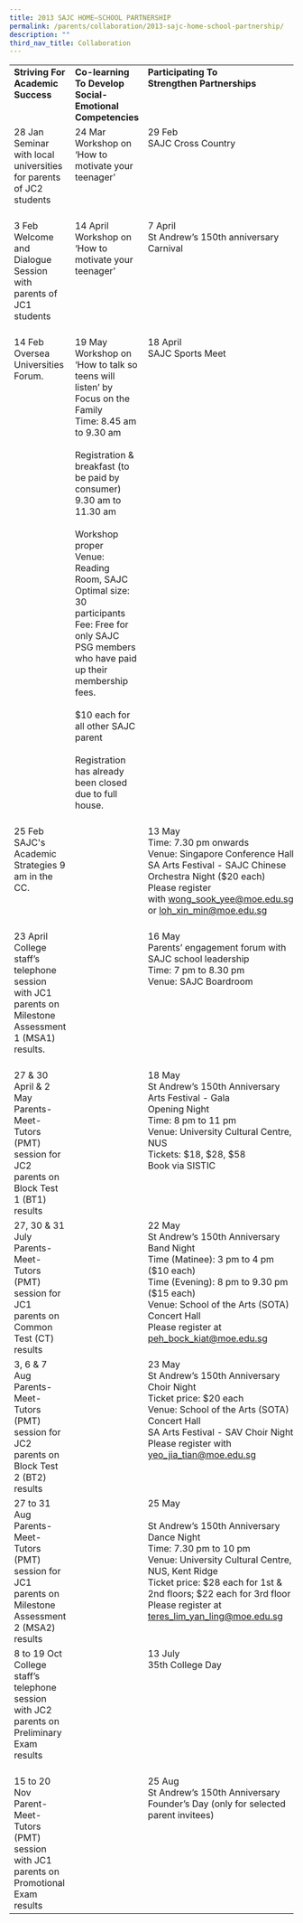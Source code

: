 ```yaml
---
title: 2013 SAJC HOME–SCHOOL PARTNERSHIP
permalink: /parents/collaboration/2013-sajc-home-school-partnership/
description: ""
third_nav_title: Collaboration
---
```

<table class="iveo_table ives_tab_simple3 ive_eobj_center">
<tbody>
<tr>
<td valign="top" width="243"><strong>Striving For Academic Success</strong></td>
<td valign="top" width="246"><strong>Co-learning To Develop Social-Emotional Competencies</strong></td>
<td valign="top" width="236">
<div><strong>Participating To</strong></div>
<div><strong>Strengthen Partnerships</strong></div>
</td>
<td valign="top" width="220"><strong>Contributing To Broaden Opportunities</strong></td>
</tr>
<tr>
<td valign="top" width="243">
<div>28 Jan</div>
<div>Seminar with local universities for parents of JC2 students</div>
<div>&nbsp;</div>
</td>
<td valign="top" width="246">
<div>24 Mar</div>
<div>Workshop on &lsquo;How to motivate your teenager&rsquo;</div>
</td>
<td valign="top" width="236">
<div>29 Feb</div>
<div>SAJC Cross Country</div>
</td>
<td valign="top" width="220">
<div>7 April</div>
<div>St Andrew&rsquo;s 150thanniversary Carnival</div>
</td>
</tr>
<tr>
<td valign="top" width="243">
<div>3 Feb</div>
<div>Welcome and Dialogue Session with parents of JC1 students</div>
<div>&nbsp;</div>
</td>
<td valign="top" width="246">
<div>14 April</div>
<div>Workshop on &lsquo;How to motivate your teenager&rsquo;</div>
</td>
<td valign="top" width="236">
<div>7 April</div>
<div>St Andrew&rsquo;s 150th anniversary Carnival</div>
</td>
<td valign="top" width="220">
<div>July - Sep</div>
<div>Parent&rsquo;s contribution to the SAJC Night Study Programme</div>
</td>
</tr>
<tr>
<td valign="top" width="243">
<div>14 Feb</div>
<div>Oversea Universities Forum.</div>
</td>
<td valign="top" width="246">
<div>19 May</div>
<div>Workshop on &lsquo;How to talk so teens will listen&rsquo; by Focus on the Family</div>
<div>Time: 8.45 am to 9.30 am</div>
<div>&nbsp;</div>
<div>Registration &amp; breakfast (to be paid by consumer)</div>
<div>9.30 am to 11.30 am</div>
<div>&nbsp;</div>
<div>Workshop proper</div>
<div>Venue: Reading Room, SAJC</div>
<div>Optimal size: 30 participants</div>
<div>Fee: Free for only SAJC PSG members who have paid up their membership fees.</div>
<div>&nbsp;</div>
<div>$10 each for all other SAJC parent</div>
<div>&nbsp;</div>
<div>Registration has already been closed due to full house.</div>
<div>&nbsp;</div>
</td>
<td valign="top" width="236">
<div>18 April</div>
<div>SAJC Sports Meet</div>
</td>
<td valign="top" width="220">
<div>26 Nov - 6 Dec</div>
<div>Parents&rsquo; hosting work shadowing opportunities for students.</div>
</td>
</tr>
<tr>
<td valign="top" width="243">
<div>25 Feb</div>
<div>SAJC's Academic Strategies 9 am in the CC.</div>
</td>
<td valign="top" width="246">&nbsp;</td>
<td valign="top" width="236">
<div>13 May</div>
<div>Time: 7.30 pm onwards</div>
<div>Venue: Singapore Conference Hall</div>
<div>SA Arts Festival - SAJC Chinese Orchestra Night ($20 each)</div>
<div>Please register with&nbsp;<a href="mailto:wong_sook_yee@moe.edu.sg" target="">wong_sook_yee@moe.edu.sg</a>&nbsp;</div>
<div>or&nbsp;<a href="mailto:loh_xin_min@moe.edu.sg" target="">loh_xin_min@moe.edu.sg</a></div>
<div>&nbsp;</div>
</td>
<td valign="top" width="220">&nbsp;</td>
</tr>
<tr>
<td valign="top" width="243">
<div>23 April</div>
<div>College staff&rsquo;s telephone session with JC1 parents on Milestone Assessment 1 (MSA1) results.</div>
<div>&nbsp;</div>
</td>
<td valign="top" width="246">&nbsp;</td>
<td valign="top" width="236">
<div>16 May</div>
<div>Parents&rsquo; engagement forum with SAJC school leadership</div>
<div>Time: 7 pm to 8.30 pm</div>
<div>Venue: SAJC Boardroom</div>
</td>
<td valign="top" width="220">&nbsp;</td>
</tr>
<tr>
<td valign="top" width="243">
<div>27 &amp; 30 April &amp; 2 May</div>
<div>Parents-Meet-Tutors (PMT) session for JC2 parents on Block Test 1 (BT1) results</div>
</td>
<td valign="top" width="246">&nbsp;</td>
<td valign="top" width="236">
<div>18 May</div>
<div>St Andrew&rsquo;s 150th Anniversary Arts Festival - Gala</div>
<div>Opening Night</div>
<div>Time: 8 pm to 11 pm</div>
<div>Venue: University Cultural Centre, NUS</div>
<div>Tickets: $18, $28, $58</div>
<div>Book via SISTIC</div>
<div>&nbsp;</div>
</td>
<td valign="top" width="220">&nbsp;</td>
</tr>
<tr>
<td valign="top" width="243">
<div>27, 30 &amp; 31 July</div>
<div>Parents-Meet-Tutors (PMT) session for JC1 parents on Common Test (CT) results</div>
</td>
<td valign="top" width="246">&nbsp;</td>
<td valign="top" width="236">
<div>22 May</div>
<div>St Andrew&rsquo;s 150th Anniversary Band Night</div>
<div>Time (Matinee): 3 pm to 4 pm ($10 each)</div>
<div>Time (Evening): 8 pm to 9.30 pm ($15 each)</div>
<div>Venue: School of the Arts (SOTA) Concert Hall</div>
<div>Please register at</div>
<div><a href="mailto:peh_bock_kiat@moe.edu.sg">peh_bock_kiat@moe.edu.sg</a></div>
<div>&nbsp;</div>
</td>
<td valign="top" width="220">&nbsp;</td>
</tr>
<tr>
<td valign="top" width="243">
<div>3, 6 &amp; 7 Aug</div>
<div>Parents-Meet-Tutors (PMT) session for JC2 parents on Block Test 2 (BT2) results</div>
</td>
<td valign="top" width="246">&nbsp;</td>
<td valign="top" width="236">
<div>23 May</div>
<div>St Andrew&rsquo;s 150th Anniversary Choir Night</div>
<div>Ticket price: $20 each</div>
<div>Venue: School of the Arts (SOTA) Concert Hall</div>
<div>SA Arts Festival - SAV Choir Night</div>
<div>Please register with</div>
<div><a href="mailto:yeo_jia_tian@moe.edu.sg" target="">yeo_jia_tian@moe.edu.sg</a></div>
<div>&nbsp;</div>
</td>
<td valign="top" width="220">&nbsp;</td>
</tr>
<tr>
<td valign="top" width="243">
<div>27 to 31 Aug</div>
<div>Parents-Meet-Tutors (PMT) session for JC1 parents on Milestone Assessment 2 (MSA2) results</div>
</td>
<td valign="top" width="246">&nbsp;</td>
<td valign="top" width="236">
<div>25 May</div>
<div>&nbsp;</div>
<div>St Andrew&rsquo;s 150th Anniversary Dance Night</div>
<div>Time: 7.30 pm to 10 pm</div>
<div>Venue: University Cultural Centre, NUS, Kent Ridge</div>
<div>Ticket price: $28 each for 1st &amp; 2nd floors; $22 each for 3rd floor</div>
<div>Please register at</div>
<div><a href="mailto:teres_lim_yan_ling@moe.edu.sg" target="">teres_lim_yan_ling@moe.edu.sg</a></div>
<div>&nbsp;</div>
</td>
<td valign="top" width="220">&nbsp;</td>
</tr>
<tr>
<td valign="top" width="243">
<div>8 to 19 Oct</div>
<div>College staff&rsquo;s telephone session with JC2 parents on Preliminary Exam results</div>
<div>&nbsp;</div>
</td>
<td valign="top" width="246">&nbsp;</td>
<td valign="top" width="236">
<div>13 July</div>
<div>35th College Day</div>
</td>
<td valign="top" width="220">&nbsp;</td>
</tr>
<tr>
<td valign="top" width="243">
<div>15 to 20 Nov</div>
<div>Parent-Meet-Tutors (PMT) session with JC1 parents on Promotional Exam results</div>
</td>
<td valign="top" width="246">&nbsp;</td>
<td valign="top" width="236">
<div>25 Aug</div>
<div>St Andrew&rsquo;s 150th Anniversary Founder&rsquo;s Day (only for selected parent invitees)</div>
</td>
</tr>
</tbody>
</table>